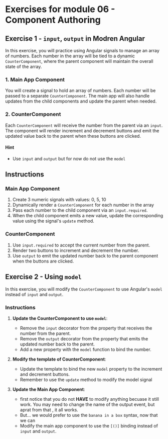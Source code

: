 # Exercises for module 06 - Component Authoring

## Exercise 1 - `input`, `output` in Modren Angular

In this exercise, you will practice using Angular signals to manage an array of numbers. Each number in the array will be tied to a dynamic `CounterComponent`, where the parent component will maintain the overall state of the array.

### 1. Main App Component
You will create a signal to hold an array of numbers. Each number will be passed to a separate `CounterComponent`. The main app will also handle updates from the child components and update the parent when needed.

### 2. CounterComponent
Each `CounterComponent` will receive the number from the parent via an `input`. The component will render increment and decrement buttons and emit the updated value back to the parent when these buttons are clicked.

#### Hint
- Use `input` and `output` but for now do not use the `model`

## Instructions

### Main App Component

1. Create 3 numeric signals with values: 0, 5, 10
2. Dynamically render a `CounterComponent` for each number in the array
3. Pass each number to the child component via an `input.required`.
4. When the child component emits a new value, update the corresponding value using the signal's `update` method.

### CounterComponent

1. Use `input.required` to accept the current number from the parent.
2. Render two buttons to increment and decrement the number.
3. Use `output` to emit the updated number back to the parent component when the buttons are clicked.

## Exercise 2 - Using `model`

In this exercise, you will modify the `CounterComponent` to use Angular's `model` instead of `input` and `output`.

### Instructions

1. **Update the CounterComponent to use `model`**:
    - Remove the `input` decorator from the property that receives the number from the parent.
    - Remove the `output` decorator from the property that emits the updated number back to the parent.
    - Add a new property with the `model` function to bind the number.

2. **Modify the template of CounterComponent**:
    - Update the template to bind the new `model` property to the increment and decrement buttons.
    - Remember to use the `update` method to modify the model signal

3. **Update the Main App Component**:
    - first notice that you do not **HAVE** to modify anything becuase it still work. You may need to change the name of the output event, but aprat from that , it all works.
    - But... we would prefer to use the `banana in a box` syntax, now that we can
    - Modify the main app component to use the `[()]` binding instead of `input` and `output`.

